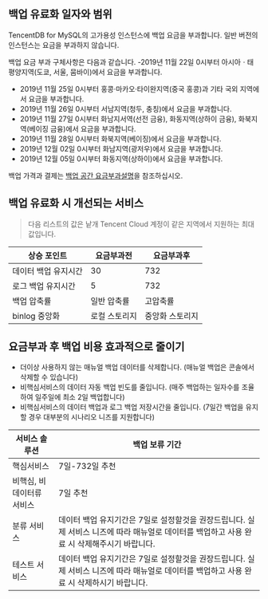 ## 백업 유료화 일자와 범위
TencentDB for MySQL의 고가용성 인스턴스에 백업 요금을 부과합니다. 일반 버전의 인스턴스는 요금을 부과하지 않습니다.

백업 요금 부과 구체사항은 다음과 같습니다.
-2019년 11월 22일 0시부터 아시아ㆍ태평양지역(도쿄, 서울, 뭄바이)에서 요금을 부과합니다.
- 2019년 11월 25일 0시부터 홍콩·마카오·타이완지역(중국 홍콩)과 기타 국외 지역에서 요금을 부과합니다.
- 2019년 11월 26일 0시부터 서남지역(청두, 충칭)에서 요금을 부과합니다.
- 2019년 11월 27일 0시부터 화남지서역(선전 금융), 화동지역(상하이 금융), 화북지역(베이징 금융)에서 요금을 부과합니다.
- 2019년 11월 28일 0시부터 화북지역(베이징)에서 요금을 부과합니다.
- 2019년 12월 02일 0시부터 화남지역(광저우)에서 요금을 부과합니다.
- 2019년 12월 05일 0시부터 화동지역(상하이)에서 요금을 부과합니다.

백업 가격과 결제는 [백업 공간 요금부과설명](https://intl.cloud서.tencent.com/document/product/236/32344)을 참조하십시오.

## 백업 유료화 시 개선되는 서비스
>다음 리스트의 값은 낱개 Tencent Cloud 계정이 같은 지역에서 지원하는 최대값입니다.

| 상승 포인트             | 요금부과전         | 요금부과후          |
| ------------------ | -------------- | --------------- |
| 데이터 백업 유지시간   | 30             | 732             |
| 로그 백업 유지시간 | 5              | 732             |
| 백업 압축률         | 일반 압축률              | 고압축률               |
| binlog 중앙화         | 로컬 스토리지 | 중앙화 스토리지 |

## 요금부과 후 백업 비용 효과적으로 줄이기
- 더이상 사용하지 않는 매뉴얼 백업 데이터를 삭제합니다. (매뉴얼 백업은 콘솔에서 삭제할 수 있습니다)
- 비핵심서비스의 데이터 자동 백업 빈도를 줄입니다. (매주 백업하는 일자수를 조율하여 일주일에 최소 2일 백업합니다) 
- 비핵심서비스의 데이터 백업과 로그 백업 저장시간을 줄입니다. (7일간 백업을 유지할 경우 대부분의 시나리오 니즈를 지원합니다) 

| 서비스 솔루션             | 백업 보류 기간                                                 |
| -------------------- | ------------------------------------------------------------ |
| 핵심서비스             | 7일-732일 추천                                              |
| 비핵심, 비데이터류 서비스 | 7일 추천                                                      |
| 분류 서비스             | 데이터 백업 유지기간은 7일로 설정할것을 권장드립니다. 실제 서비스 니즈에 따라 매뉴얼로 데이터를 백업하고 사용 완료 시 삭제해주시기 바랍니다. |
| 테스트 서비스             | 데이터 백업 유지기간은 7일로 설정할것을 권장드립니다. 실제 서비스 니즈에 따라 매뉴얼로 데이터를 백업하고 사용 완료 시 삭제하시기 바랍니다. |

